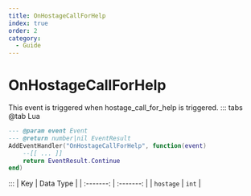 ```yaml
---
title: OnHostageCallForHelp
index: true
order: 2
category:
  - Guide
---
```


# OnHostageCallForHelp
This event is triggered when hostage_call_for_help is triggered.
::: tabs
@tab Lua
```lua
--- @param event Event
--- @return number|nil EventResult
AddEventHandler("OnHostageCallForHelp", function(event)
    --[[ ... ]]
    return EventResult.Continue
end)
```

:::
|    Key    | Data Type |
| :-------: | :-------: |
| `hostage` |   `int`   |